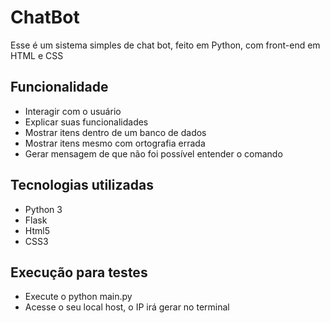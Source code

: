 # ChatBot

Esse é um sistema simples de chat bot, feito em Python, com front-end em HTML e CSS

## Funcionalidade

- Interagir com o usuário
- Explicar suas funcionalidades
- Mostrar itens dentro de um banco de dados
- Mostrar itens mesmo com ortografia errada
- Gerar mensagem de que não foi possível entender o comando

## Tecnologias utilizadas
  - Python 3
  - Flask
  - Html5
  - CSS3

## Execução para testes
- Execute o python main.py
- Acesse o seu local host, o IP irá gerar no terminal  
